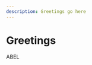 ```yaml
---
description: Greetings go here
---
```


# Greetings

ABEL
<!--stackedit_data:
eyJoaXN0b3J5IjpbNDMxNjExNzc1XX0=
-->